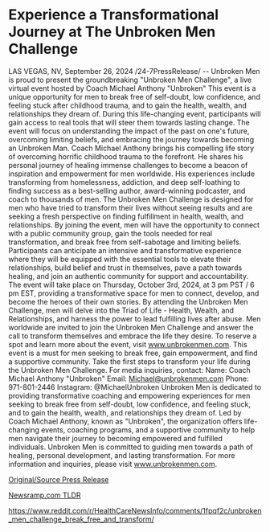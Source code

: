 # Experience a Transformational Journey at The Unbroken Men Challenge

LAS VEGAS, NV, September 26, 2024 /24-7PressRelease/ -- Unbroken Men is proud to present the groundbreaking "Unbroken Men Challenge", a live virtual event hosted by Coach Michael Anthony "Unbroken" This event is a unique opportunity for men to break free of self-doubt, low confidence, and feeling stuck after childhood trauma, and to gain the health, wealth, and relationships they dream of.  During this life-changing event, participants will gain access to real tools that will steer them towards lasting change. The event will focus on understanding the impact of the past on one's future, overcoming limiting beliefs, and embracing the journey towards becoming an Unbroken Man.  Coach Michael Anthony brings his compelling life story of overcoming horrific childhood trauma to the forefront. He shares his personal journey of healing immense challenges to become a beacon of inspiration and empowerment for men worldwide. His experiences include transforming from homelessness, addiction, and deep self-loathing to finding success as a best-selling author, award-winning podcaster, and coach to thousands of men.  The Unbroken Men Challenge is designed for men who have tried to transform their lives without seeing results and are seeking a fresh perspective on finding fulfillment in health, wealth, and relationships. By joining the event, men will have the opportunity to connect with a public community group, gain the tools needed for real transformation, and break free from self-sabotage and limiting beliefs.  Participants can anticipate an intensive and transformative experience where they will be equipped with the essential tools to elevate their relationships, build belief and trust in themselves, pave a path towards healing, and join an authentic community for support and accountability.  The event will take place on Thursday, October 3rd, 2024, at 3 pm PST / 6 pm EST, providing a transformative space for men to connect, develop, and become the heroes of their own stories. By attending the Unbroken Men Challenge, men will delve into the Triad of Life - Health, Wealth, and Relationships, and harness the power to lead fulfilling lives after abuse.  Men worldwide are invited to join the Unbroken Men Challenge and answer the call to transform themselves and embrace the life they desire. To reserve a spot and learn more about the event, visit www.unbrokenmen.com.  This event is a must for men seeking to break free, gain empowerment, and find a supportive community. Take the first steps to transform your life during the Unbroken Men Challenge.  For media inquiries, contact: Name: Coach Michael Anthony "Unbroken" Email: Michael@unbrokenmen.com Phone: 971-801-2446 Instagram: @MichaelUnbroken  Unbroken Men is dedicated to providing transformative coaching and empowering experiences for men seeking to break free from self-doubt, low confidence, and feeling stuck, and to gain the health, wealth, and relationships they dream of. Led by Coach Michael Anthony, known as "Unbroken", the organization offers life-changing events, coaching programs, and a supportive community to help men navigate their journey to becoming empowered and fulfilled individuals. Unbroken Men is committed to guiding men towards a path of healing, personal development, and lasting transformation.  For more information and inquiries, please visit www.unbrokenmen.com. 

[Original/Source Press Release](https://www.24-7pressrelease.com/press-release/514654/experience-a-transformational-journey-at-the-unbroken-men-challenge)
                    

[Newsramp.com TLDR](None) 

https://www.reddit.com/r/HealthCareNewsInfo/comments/1fpqf2c/unbroken_men_challenge_break_free_and_transform/